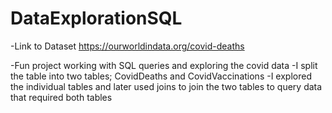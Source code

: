 # DataExplorationSQL

-Link to Dataset https://ourworldindata.org/covid-deaths

-Fun project working with SQL queries and exploring the covid data
-I split the table into two tables; CovidDeaths and CovidVaccinations
-I explored the individual tables and later used joins to join the two tables to
query data that required both tables
